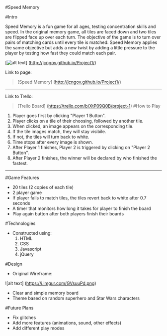 #Speed Memory

#Intro

Speed Memory is a fun game for all ages, testing concentration skills and speed. In the original memory game, all tiles are faced down and two tiles are flipped face up over each turn.  The objective of the game is to turn over pairs of matching cards until every tile is matched. Speed Memory applies the same objective but adds a new twist by adding a little pressure to the player by testing how fast they could match each pair. 

[![alt text](https://i.imgur.com/cwslwX4.png)] (http://jcngov.github.io/Project1/)

Link to page:

> [Speed Memory] (http://jcngov.github.io/Project1/)
***

Link to Trello:

> [Trello Board] (https://trello.com/b/XtP09Q0B/project-1)
#How to Play

1. Player goes first by clicking "Player 1 Button".
2. Player clicks on a tile of their choosing, followed by another tile.
3. When clicked, an image appears on the corresponding tile.
4. If the tile images match, they will stay visibile.
5. If not, the tiles will turn back to white.
6. Time stops after every image is shown.
7. After Player 1 finishes, Player 2 is triggered by clicking on "Player 2 Button".
8. After Player 2 finishes, the winner will be declared by who finished the fastest.

***

#Game Features

* 20 tiles (2 copies of each tile)
* 2 player game
* If player fails to match tiles, the tiles revert back to white after 0.7 seconds
* A timer that monitors how long it takes for player to finish the board
* Play again button after both players finish their boards

#Technologies

* Constructed using:
  1. HTML  
  2. CSS 
  3. Javascript 
  4. jQuery

#Design
 * Original Wireframe:

 ![alt text] (https://i.imgur.com/GVsuuPd.png)
 
 * Clear and simple memory board
 * Theme based on random superhero and Star Wars characters
 
#Future Plans

* Fix glitches
* Add more features (animations, sound, other effects)
* Add different play modes



